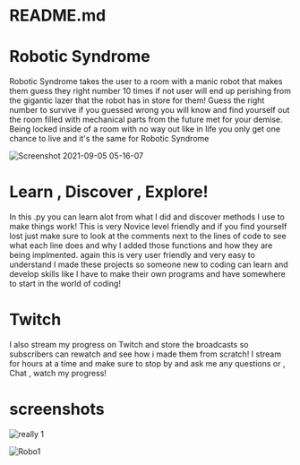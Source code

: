 # README.md

# Robotic Syndrome
 Robotic Syndrome takes the user to a room with a manic robot 
that makes them guess they right number 10 times if not user will end up perishing from the gigantic lazer that the robot
has in store for them! Guess the right number to survive if you guessed wrong you will know and find yourself out the
room filled with mechanical parts from the future met for your demise. Being locked inside of a room with no way out
like in life you only get one chance to live and it's the same for Robotic Syndrome

![Screenshot 2021-09-05 05-16-07](https://user-images.githubusercontent.com/87259615/132131776-e08d5983-5fb7-45fd-b15b-ccf84c708afe.png)

# Learn , Discover , Explore!
In this .py you can learn alot from what I did and discover methods I use to make things work! This is very Novice level friendly
and if you find yourself lost just make sure to look at the comments next to the lines of code to see what each line does and why 
I added those functions and how they are being implmented. again this is very user friendly and very easy to understand I made
these projects so someone new to coding can learn and develop skills like I have to make their own programs and have somewhere to
start in the world of coding!

# Twitch
I also stream my progress on Twitch and store the broadcasts so subscribers can rewatch and see how i made them from scratch! I stream for hours
at a time and make sure to stop by and ask me any questions or , Chat , watch my progress!

# screenshots

![really 1](https://user-images.githubusercontent.com/87259615/132132469-29c1ac72-7cdf-4fd9-8315-3244771e23cf.PNG)

![Robo1](https://user-images.githubusercontent.com/87259615/132132473-343b2043-c46a-4591-aace-b3085b25ab4e.PNG)



